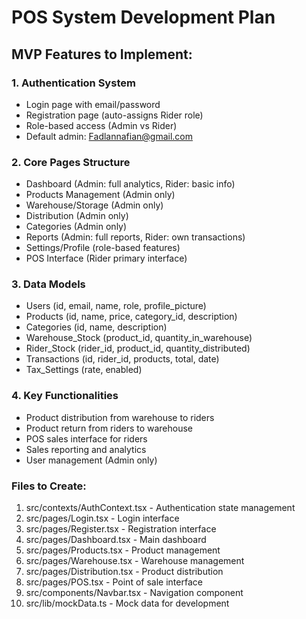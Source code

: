 # POS System Development Plan

## MVP Features to Implement:

### 1. Authentication System
- Login page with email/password
- Registration page (auto-assigns Rider role)
- Role-based access (Admin vs Rider)
- Default admin: Fadlannafian@gmail.com

### 2. Core Pages Structure
- Dashboard (Admin: full analytics, Rider: basic info)
- Products Management (Admin only)
- Warehouse/Storage (Admin only)
- Distribution (Admin only)
- Categories (Admin only)
- Reports (Admin: full reports, Rider: own transactions)
- Settings/Profile (role-based features)
- POS Interface (Rider primary interface)

### 3. Data Models
- Users (id, email, name, role, profile_picture)
- Products (id, name, price, category_id, description)
- Categories (id, name, description)
- Warehouse_Stock (product_id, quantity_in_warehouse)
- Rider_Stock (rider_id, product_id, quantity_distributed)
- Transactions (id, rider_id, products, total, date)
- Tax_Settings (rate, enabled)

### 4. Key Functionalities
- Product distribution from warehouse to riders
- Product return from riders to warehouse
- POS sales interface for riders
- Sales reporting and analytics
- User management (Admin only)

### Files to Create:
1. src/contexts/AuthContext.tsx - Authentication state management
2. src/pages/Login.tsx - Login interface
3. src/pages/Register.tsx - Registration interface
4. src/pages/Dashboard.tsx - Main dashboard
5. src/pages/Products.tsx - Product management
6. src/pages/Warehouse.tsx - Warehouse management
7. src/pages/Distribution.tsx - Product distribution
8. src/pages/POS.tsx - Point of sale interface
9. src/components/Navbar.tsx - Navigation component
10. src/lib/mockData.ts - Mock data for development